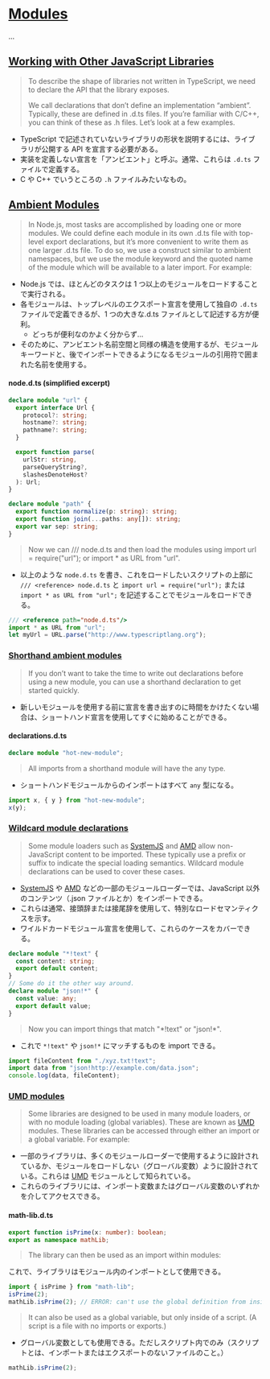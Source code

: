 # [Modules](https://www.typescriptlang.org/docs/handbook/modules.html)

...

## [Working with Other JavaScript Libraries](https://www.typescriptlang.org/docs/handbook/modules.html#working-with-other-javascript-libraries)

> To describe the shape of libraries not written in TypeScript, we need to declare the API that the library exposes.
>
> We call declarations that don’t define an implementation “ambient”. Typically, these are defined in .d.ts files. If you’re familiar with C/C++, you can think of these as .h files. Let’s look at a few examples.

-   TypeScript で記述されていないライブラリの形状を説明するには、ライブラリが公開する API を宣言する必要がある。
-   実装を定義しない宣言を「アンビエント」と呼ぶ。通常、これらは `.d.ts` ファイルで定義する。
-   C や C++ でいうところの `.h` ファイルみたいなもの。

## [Ambient Modules](https://www.typescriptlang.org/docs/handbook/modules.html#ambient-modules)

> In Node.js, most tasks are accomplished by loading one or more modules. We could define each module in its own .d.ts file with top-level export declarations, but it’s more convenient to write them as one larger .d.ts file. To do so, we use a construct similar to ambient namespaces, but we use the module keyword and the quoted name of the module which will be available to a later import. For example:

-   Node.js では、ほとんどのタスクは 1 つ以上のモジュールをロードすることで実行される。
-   各モジュールは、トップレベルのエクスポート宣言を使用して独自の `.d.ts` ファイルで定義できるが、1 つの大きな.d.ts ファイルとして記述する方が便利。
    -   どっちが便利なのかよく分からず…
-   そのために、アンビエント名前空間と同様の構造を使用するが、モジュールキーワードと、後でインポートできるようになるモジュールの引用符で囲まれた名前を使用する。

#### node.d.ts (simplified excerpt)

```ts
declare module "url" {
  export interface Url {
    protocol?: string;
    hostname?: string;
    pathname?: string;
  }

  export function parse(
    urlStr: string,
    parseQueryString?,
    slashesDenoteHost?
  ): Url;
}

declare module "path" {
  export function normalize(p: string): string;
  export function join(...paths: any[]): string;
  export var sep: string;
}
```

> Now we can /// <reference> node.d.ts and then load the modules using import url = require("url"); or import \* as URL from "url".

-   以上のような `node.d.ts` を書き、これをロードしたいスクリプトの上部に `/// <reference> node.d.ts` と `import url = require("url");` または `import * as URL from "url";` を記述することでモジュールをロードできる。

```ts
/// <reference path="node.d.ts"/>
import * as URL from "url";
let myUrl = URL.parse("http://www.typescriptlang.org");
```

### [Shorthand ambient modules](https://www.typescriptlang.org/docs/handbook/modules.html#shorthand-ambient-modules)

> If you don’t want to take the time to write out declarations before using a new module, you can use a shorthand declaration to get started quickly.

-   新しいモジュールを使用する前に宣言を書き出すのに時間をかけたくない場合は、ショートハンド宣言を使用してすぐに始めることができる。

#### declarations.d.ts

```ts
declare module "hot-new-module";
```

> All imports from a shorthand module will have the any type.

-   ショートハンドモジュールからのインポートはすべて `any` 型になる。

```ts
import x, { y } from "hot-new-module";
x(y);
```

### [Wildcard module declarations](https://www.typescriptlang.org/docs/handbook/modules.html#wildcard-module-declarations)

> Some module loaders such as [SystemJS](https://github.com/systemjs/systemjs/blob/master/docs/overview.md#plugin-syntax) and [AMD](https://github.com/amdjs/amdjs-api/blob/master/LoaderPlugins.md) allow non-JavaScript content to be imported. These typically use a prefix or suffix to indicate the special loading semantics. Wildcard module declarations can be used to cover these cases.

-   [SystemJS](https://github.com/systemjs/systemjs/blob/master/docs/overview.md#plugin-syntax) や [AMD](https://github.com/amdjs/amdjs-api/blob/master/LoaderPlugins.md) などの一部のモジュールローダーでは、JavaScript 以外のコンテンツ（.json ファイルとか）をインポートできる。
-   これらは通常、接頭辞または接尾辞を使用して、特別なロードセマンティクスを示す。
-   ワイルドカードモジュール宣言を使用して、これらのケースをカバーできる。

```ts
declare module "*!text" {
  const content: string;
  export default content;
}
// Some do it the other way around.
declare module "json!*" {
  const value: any;
  export default value;
}
```

> Now you can import things that match "\*!text" or "json!\*".

-   これで `*!text"` や `json!*` にマッチするものを import できる。

```ts
import fileContent from "./xyz.txt!text";
import data from "json!http://example.com/data.json";
console.log(data, fileContent);
```

### [UMD modules](https://www.typescriptlang.org/docs/handbook/modules.html#umd-modules)

> Some libraries are designed to be used in many module loaders, or with no module loading (global variables). These are known as [UMD](https://github.com/umdjs/umd) modules. These libraries can be accessed through either an import or a global variable. For example:

-   一部のライブラリは、多くのモジュールローダーで使用するように設計されているか、モジュールをロードしない（グローバル変数）ように設計されている。これらは [UMD](https://github.com/umdjs/umd) モジュールとして知られている。
-   これらのライブラリには、インポート変数またはグローバル変数のいずれかを介してアクセスできる。

#### math-lib.d.ts

```ts
export function isPrime(x: number): boolean;
export as namespace mathLib;
```

> The library can then be used as an import within modules:

これで、ライブラリはモジュール内のインポートとして使用できる。

```ts
import { isPrime } from "math-lib";
isPrime(2);
mathLib.isPrime(2); // ERROR: can't use the global definition from inside a module
```

> It can also be used as a global variable, but only inside of a script. (A script is a file with no imports or exports.)

-   グローバル変数としても使用できる。ただしスクリプト内でのみ（スクリプトとは、インポートまたはエクスポートのないファイルのこと。）

```ts
mathLib.isPrime(2);
```
